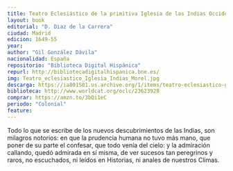 ```yaml
---
title: Teatro Eclesiástico de la primitiva Iglesia de las Indias Occidentales 
layout: book
editorial: "D. Diaz de la Carrera"
ciudad: Madrid
edicion: 1649-55
year: 
author: "Gil González Dávila"
nacionalidad: España
repositorio: "Biblioteca Digital Hispánica"
repurl: http://bibliotecadigitalhispanica.bne.es/
img: Teatro_eclesiastico_Iglesia_Indias_Morel.jpg
descarga: https://ia801501.us.archive.org/1/items/teatro-eclesiastico-gil-gonzalez-davila/Teatro%20eclesi%C3%A1stico%20-%20Gil%20Gonz%C3%A1lez%20D%C3%A1vila.pdf
biblioteca: http://www.worldcat.org/oclc/23623928
comprar: https://amzn.to/3bQi1eC
periodo: "Colonial"
feature: 
---
```

 

Todo lo que se escribe de los nuevos descubrimientos de las Indias, son milagros notorios: en que la prudencia humana no tuvo más mano, que poner de su parte el confesar, que todo venía del cielo: y la admiración callando, quedó admirada en sí misma, de ver sucesos tan peregrinos y raros, no escuchados, ni leídos en Historias, ni anales de nuestros Climas.

